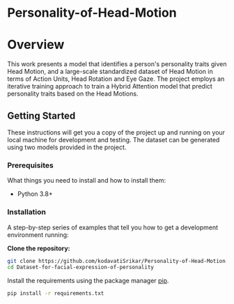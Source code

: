 # Personality-of-Head-Motion

# Overview
This work presents a model that identifies a person's personality traits given Head Motion, and a large-scale standardized dataset of Head Motion in terms of Action Units, Head Rotation and Eye Gaze. The project employs an iterative training approach to train a Hybrid Attention model that predict personality traits based on the Head Motions.

## Getting Started

These instructions will get you a copy of the project up and running on your local machine for development and testing. The dataset can be generated using two models provided in the project.

### Prerequisites

What things you need to install and how to install them:

- Python 3.8+

### Installation

A step-by-step series of examples that tell you how to get a development environment running:



 **Clone the repository:**
   ```bash
   git clone https://github.com/kodavatiSrikar/Personality-of-Head-Motion.git
   cd Dataset-for-facial-expression-of-personality
   ```

Install the requirements using the package manager [pip](https://pip.pypa.io/en/stable/).

```bash
pip install -r requirements.txt
```
